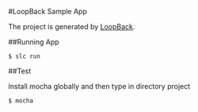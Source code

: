 #LoopBack Sample App

The project is generated by [LoopBack](http://loopback.io).

##Running App

    $ slc run

##Test

Install mocha globally and then type in directory project

    $ mocha 

